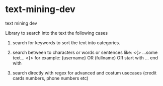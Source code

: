 # text-mining-dev
text mining dev

Library to search into the text the following cases

1) search for keywords to sort the text into categories.

2) search between to characters or words or sentences like: <{> ...some text... <}> for example:
     {username} OR (fullname) OR start with ... end with

3) search directly with regex for advanced and costum usecases (credit cards numbers, phone numbers etc)
